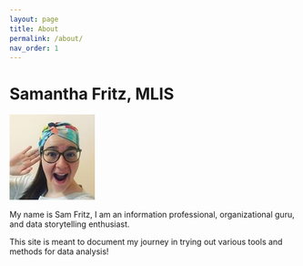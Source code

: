 ```yaml
---
layout: page
title: About
permalink: /about/
nav_order: 1
---
```


# Samantha Fritz, MLIS

![Image](/fritz.jpg)

My name is Sam Fritz, I am an information professional, organizational guru, and data storytelling enthusiast.

This site is meant to document my journey in trying out various tools and methods for data analysis!